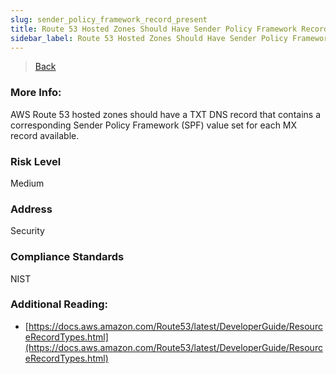 ```yaml
---
slug: sender_policy_framework_record_present
title: Route 53 Hosted Zones Should Have Sender Policy Framework Record Present
sidebar_label: Route 53 Hosted Zones Should Have Sender Policy Framework Record Present
---
```

> [Back](../../route53monitoring)

### More Info:
AWS Route 53 hosted zones should have a TXT DNS record that contains a corresponding Sender Policy Framework (SPF) value set for each MX record available.

### Risk Level
Medium

### Address
Security

### Compliance Standards
NIST

### Additional Reading:
- [https://docs.aws.amazon.com/Route53/latest/DeveloperGuide/ResourceRecordTypes.html](https://docs.aws.amazon.com/Route53/latest/DeveloperGuide/ResourceRecordTypes.html) 
